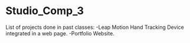 # Studio_Comp_3
List of projects done in past classes:
-Leap Motion Hand Tracking Device integrated in a web page.
-Portfolio Website.
